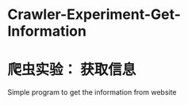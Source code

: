 # Crawler-Experiment-Get-Information
# 爬虫实验： 获取信息

Simple program to get the information from website

